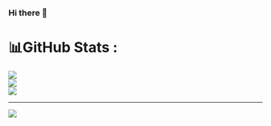 ### Hi there 👋


# 📊GitHub Stats :
![](https://github-readme-stats.vercel.app/api?username=TapCodeThu&theme=radical&hide_border=false&include_all_commits=false&count_private=false)<br/>
![](https://github-readme-streak-stats.herokuapp.com/?user=TapCodeThu&theme=radical&hide_border=false)<br/>
![](https://github-readme-stats.vercel.app/api/top-langs/?username=TapCodeThu&theme=radical&hide_border=false&include_all_commits=false&count_private=false&layout=compact)

---
[![](https://visitcount.itsvg.in/api?id=TapCodeThu&icon=0&color=0)](https://visitcount.itsvg.in)
